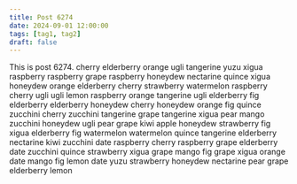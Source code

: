```yaml
---
title: Post 6274
date: 2024-09-01 12:00:00
tags: [tag1, tag2]
draft: false
---
```

This is post 6274.
cherry
elderberry
orange
ugli
tangerine
yuzu
xigua
raspberry
raspberry
grape
raspberry
honeydew
nectarine
quince
xigua
honeydew
orange
elderberry
cherry
strawberry
watermelon
raspberry
cherry
ugli
ugli
lemon
raspberry
orange
tangerine
ugli
elderberry
fig
elderberry
elderberry
honeydew
cherry
honeydew
orange
fig
quince
zucchini
cherry
zucchini
tangerine
grape
tangerine
xigua
pear
mango
zucchini
honeydew
ugli
pear
grape
kiwi
apple
honeydew
strawberry
fig
xigua
elderberry
fig
watermelon
watermelon
quince
tangerine
elderberry
nectarine
kiwi
zucchini
date
raspberry
cherry
raspberry
grape
elderberry
date
zucchini
quince
strawberry
xigua
grape
mango
fig
grape
xigua
orange
date
mango
fig
lemon
date
yuzu
strawberry
honeydew
nectarine
pear
grape
elderberry
lemon

